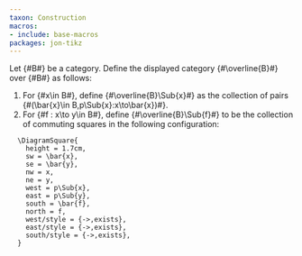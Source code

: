 ```yaml
---
taxon: Construction
macros:
- include: base-macros
packages: jon-tikz
---
```


Let {#B#} be a category. Define the displayed category {#\overline{B}#} over {#B#} as
follows:

1. For {#x\in B#}, define {#\overline{B}\Sub{x}#} as the collection of pairs
   {#(\bar{x}\in B,p\Sub{x}:x\to\bar{x})#}.
2. For {#f : x\to y\in B#}, define {#\overline{B}\Sub{f}#} to be the collection of
   commuting squares in the following configuration:
```render-latex
  \DiagramSquare{
    height = 1.7cm,
    sw = \bar{x},
    se = \bar{y},
    nw = x,
    ne = y,
    west = p\Sub{x},
    east = p\Sub{y},
    south = \bar{f},
    north = f,
    west/style = {->,exists},
    east/style = {->,exists},
    south/style = {->,exists},
  }
```
